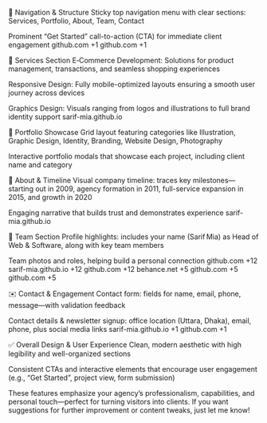 🔹 Navigation & Structure
Sticky top navigation menu with clear sections: Services, Portfolio, About, Team, Contact

Prominent “Get Started” call-to-action (CTA) for immediate client engagement 
github.com
+1
github.com
+1

🔧 Services Section
E‑Commerce Development: Solutions for product management, transactions, and seamless shopping experiences

Responsive Design: Fully mobile-optimized layouts ensuring a smooth user journey across devices

Graphics Design: Visuals ranging from logos and illustrations to full brand identity support 
sarif-mia.github.io

🎨 Portfolio Showcase
Grid layout featuring categories like Illustration, Graphic Design, Identity, Branding, Website Design, Photography

Interactive portfolio modals that showcase each project, including client name and category

🏢 About & Timeline
Visual company timeline: traces key milestones—starting out in 2009, agency formation in 2011, full-service expansion in 2015, and growth in 2020

Engaging narrative that builds trust and demonstrates experience 
sarif-mia.github.io

👥 Team Section
Profile highlights: includes your name (Sarif Mia) as Head of Web & Software, along with key team members

Team photos and roles, helping build a personal connection 
github.com
+12
sarif-mia.github.io
+12
github.com
+12
behance.net
+5
github.com
+5
github.com
+5

✉️ Contact & Engagement
Contact form: fields for name, email, phone, message—with validation feedback

Contact details & newsletter signup: office location (Uttara, Dhaka), email, phone, plus social media links 
sarif-mia.github.io
+1
github.com
+1

✅ Overall Design & User Experience
Clean, modern aesthetic with high legibility and well-organized sections

Consistent CTAs and interactive elements that encourage user engagement (e.g., “Get Started”, project view, form submission)

These features emphasize your agency’s professionalism, capabilities, and personal touch—perfect for turning visitors into clients. If you want suggestions for further improvement or content tweaks, just let me know!

